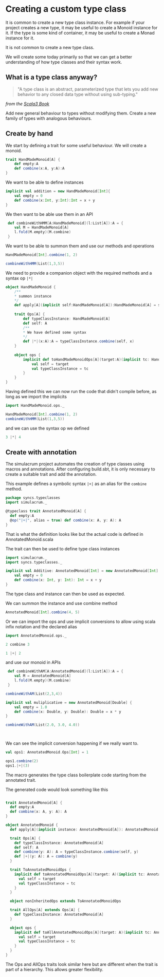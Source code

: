 # Creating a custom type class

It is common to create a new type class instance.
For example if your project creates a new type, it may be useful to create a Monoid instance for it.
If the type is some kind of container, it may be useful to create a Monad instance for it.

It is not common to create a new type class.

We will create some today primarily so that we can get 
a better understanding of how type classes and their syntax work.

## What is a type class anyway?

> "A type class is an abstract, parameterized type that lets you add new behavior to any closed data type without using sub-typing."

_from the [Scala3 Book](https://docs.scala-lang.org/scala3/book/types-type-classes.html)_

Add new general behaviour to types without modifying them.
Create a new family of types with analogous behaviours.

## Create by hand

We start by defining a trait for some useful behaviour.
We will create a monoid.
```scala mdoc
trait HandMadeMonoid[A] {
    def empty:A
    def combine(x:A, y:A):A
}
```
We want to be able to define instances

```scala mdoc:silent
implicit val addition = new HandMadeMonoid[Int]{
    val empty = 0
    def combine(x:Int, y:Int):Int = x + y
}
```

We then want to be able use them in an API

```scala mdoc
 def combineWithHMM[A:HandMadeMonoid](l:List[A]):A = {
    val M = HandMadeMonoid[A]
    l.fold(M.empty)(M.combine)
 }

```
We want to be able to summon them and use our methods and operations
```scala mdoc:fail
HandMadeMonoid[Int].combine(1, 2)

```
```scala mdoc:fail
combineWithHMM(List(1,3,5))
```
We need to provide a companion object with the required methods and a syntax op `|*|`
```scala mdoc
object HandMadeMonoid {
    /**
    * summon instance
    */
    def apply[A](implicit self:HandMadeMonoid[A]):HandMadeMonoid[A] = self
    
    trait Ops[A] {
        def typeClassInstance: HandMadeMonoid[A]
        def self: A
        /**
        * We have defined some syntax
        */
        def |*|(x:A):A = typeClassInstance.combine(self, x) 
    }
    
    object ops {
        implicit def toHandMadeMonoidOps[A](target:A)(implicit tc: HandMadeMonoid[A]):Ops[A] = new Ops[A]{
            val self = target
            val typeClassInstance = tc
        }
    }
}
```
Having defined this we can now run the code that didn't compile before,
as long as we import the implicits
```scala mdoc
import HandMadeMonoid.ops._

HandMadeMonoid[Int].combine(1, 2)
combineWithHMM(List(1,3,5))
```

and we can use the syntax op we defined
```scala mdoc
3 |*| 4

```

## Create with annotation
The simulacrum project automates the creation of type classes using macros and annotations.
After configuring build.sbt, it is only necessary to create a suitable trait and add the annotation.

This example defines a symbolic syntax `|+|` as an alias for the `combine` method.
```scala
package syncs.typeclasses
import simulacrum._

@typeclass trait AnnotatedMonoid[A] {
  def empty:A
  @op("|+|", alias = true) def combine(x: A, y: A): A
}
```
That is what the definition looks like but the actual code is defined in AnnotatedMonoid.scala


The trait can then be used to define type class instances

```scala mdoc:silent
import simulacrum._
import syncs.typeclasses._

implicit val Additive: AnnotatedMonoid[Int] = new AnnotatedMonoid[Int] {
    val empty = 0
    def combine(x: Int, y: Int): Int = x + y
}
```

The type class and instance can then be used as expected.

We can summon the instance and use combine method

```scala mdoc
AnnotatedMonoid[Int].combine(4, 5)
```

Or we can import the ops  and use implicit conversions 
to allow using scala infix notation and the declared alias

```scala mdoc
import AnnotatedMonoid.ops._

2 combine 3

1 |+| 2

```
and use our monoid in APIs
```scala mdoc
 def combineWithAM[A:AnnotatedMonoid](l:List[A]):A = {
    val M = AnnotatedMonoid[A]
    l.fold(M.empty)(M.combine)
 }

combineWithAM(List(2,3,4))
```
```scala mdoc:silent
implicit val muliplicative = new AnnotatedMonoid[Double] {
    val empty = 1.0
    def combine(x: Double, y: Double): Double = x * y
}
```
```scala mdoc
combineWithAM(List(2.0, 3.0, 4.0))
 
 

```

We can see the implicit conversion happening if we really want to.
```scala mdoc:silent
val ops1: AnnotatedMonoid.Ops[Int] = 1
```
```scala mdoc
ops1.combine(2)
ops1.|+|(3)
```
The macro generates the type class boilerplate code starting from the 
annotated trait.

The generated code would look something like this

```scala

trait AnnotatedMonoid[A] {
  def empty:A
  def combine(x: A, y: A): A
}

object AnnotatedMonoid {
  def apply[A](implicit instance: AnnotatedMonoid[A]): AnnotatedMonoid[A] = instance

  trait Ops[A] {
    def typeClassInstance: AnnotatedMonoid[A]
    def self: A
    def combine(y: A): A = typeClassInstance.combine(self, y)
    def |+|(y: A): A = combine(y)
  }

  trait ToAnnotatedMonoidOps {
    implicit def toAnnotatedMonoidOps[A](target: A)(implicit tc: AnnotatedMonoid[A]): Ops[A] = new Ops[A] {
      val self = target
      val typeClassInstance = tc
    }
  }

  object nonInheritedOps extends ToAnnotatedMonoidOps

  trait AllOps[A] extends Ops[A] {
    def typeClassInstance: AnnotatedMonoid[A]
  }

  object ops {
    implicit def toAllAnnotatedMonoidOps[A](target: A)(implicit tc: AnnotatedMonoid[A]): AllOps[A] = new AllOps[A] {
      val self = target
      val typeClassInstance = tc
    }
  }
}
```
The Ops and AllOps traits look similar here but are different when the trait is part of a hierarchy. 
This allows greater flexibility.
